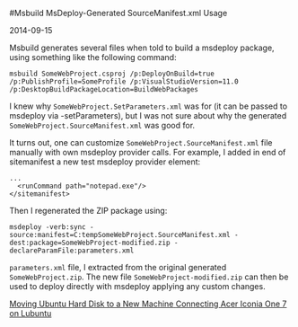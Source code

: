 #Msbuild MsDeploy-Generated SourceManifest.xml Usage

2014-09-15 

<!--- tags: deployment -->

Msbuild generates several files when told to build a msdeploy package, using something like the following command:
```
msbuild SomeWebProject.csproj /p:DeployOnBuild=true /p:PublishProfile=SomeProfile /p:VisualStudioVersion=11.0 /p:DesktopBuildPackageLocation=BuildWebPackages
```
I knew why `SomeWebProject.SetParameters.xml` was for (it can be passed to msdeploy via -setParameters), but I was not sure about why the generated `SomeWebProject.SourceManifest.xml` was good for.

It turns out, one can customize `SomeWebProject.SourceManifest.xml` file manually with own msdeploy provider calls. For example, I added in end of sitemanifest a new test msdeploy provider element:
```
...
  <runCommand path="notepad.exe"/>
</sitemanifest>
```

Then I regenerated the ZIP package using:
```
msdeploy -verb:sync -source:manifest=C:tempSomeWebProject.SourceManifest.xml -dest:package=SomeWebProject-modified.zip -declareParamFile:parameters.xml
```
`parameters.xml` file, I extracted from the original generated `SomeWebProject.zip`. The new file `SomeWebProject-modified.zip` can then be used to deploy directly with msdeploy applying any custom changes.

<ins class='nfooter'><a rel='prev' id='fprev' href='#blog/2014/2014-11-08-Moving-Ubuntu-Hard-Disk-to-a-New-Machine.md'>Moving Ubuntu Hard Disk to a New Machine</a> <a rel='next' id='fnext' href='#blog/2014/2014-06-19-Connecting-Acer-Iconia-One-7-on-Lubuntu.md'>Connecting Acer Iconia One 7 on Lubuntu</a></ins>
